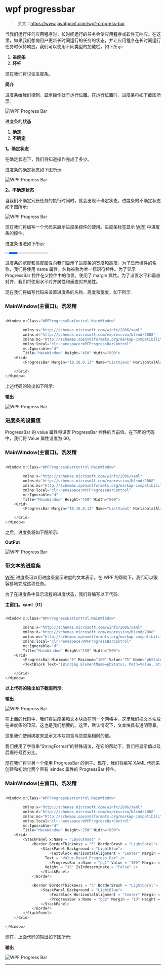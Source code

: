 # wpf progressbar

> 原文：<https://www.javatpoint.com/wpf-progress-bar>

当我们运行任何应用程序时，长时间运行的任务会使应用程序或软件无响应。在这里，如果我们想向用户更新长时间运行的任务的状态，并让应用程序在长时间运行任务时保持响应，我们可以使用不同类型的加载栏，如下所示:

1.  **进度条**
2.  **环杆**

现在我们将讨论进度条。

**简介**

进度条给我们控制，显示操作处于运行位置。在运行位置时，进度条将如下截图所示:

![WPF Progress Bar](img/689f8500ebc5044787cf89b5bccf8a32.png)

进度条的**状态**

1.  **确定**
2.  **不确定**

**1。确定状态**

在确定状态下，我们将知道操作完成了多少。

进度条的确定状态如下图所示:

![WPF Progress Bar](img/c674712fd08d1997ce36d6cf303307d3.png)

**2。不确定状态**

当我们不确定冗长任务的执行时间时，就会出现不确定状态。进度条的不确定状态如下图所示:

![WPF Progress Bar](img/7015283ee6560c83b5735ac698c39fca.png)

现在我们将编写一个代码来展示进度条控件的使用。进度条标签显示 [WPF](https://www.javatpoint.com/wpf) 中进度条的控件。

进度条语法如下所示:

**<progress bar></progress bar>**

进度条的宽度和高度属性向我们显示了进度条的宽度和高度。为了显示控件的名称，我们将使用 name 属性。名称被称为唯一标识符控件。为了显示 ProgressBar 控件在父控件中的位置，使用了 margin 属性。为了设置水平和垂直对齐，我们将使用水平对齐属性和垂直对齐属性。

现在我们将编写代码来设置进度条的名称、高度和宽度，如下所示:

### MainWindow(主窗口)。洗发精

```cs

<Window x:Class="WPFProgressBarControl.MainWindow"

        xmlns:x="http://schemas.microsoft.com/winfx/2006/xaml"
        xmlns:d="http://schemas.microsoft.com/expression/blend/2008"
        xmlns:mc="http://schemas.openxmlformats.org/markup-compatibility/2006"
        xmlns:local="clr-namespace:WPFProgressBarControl"
        mc:Ignorable="d"
        Title="MainWindow" Height="450" Width="800">
    <Grid>
        <ProgressBar Margin="10,10,0,13" Name="ListView1" HorizontalAlignment="Left" VerticalAlignment="Top" Width="300" Height="30" />

    </Grid>
</Window>

```

上述代码的输出如下所示:

**输出**

![WPF Progress Bar](img/7f6d2ba479d6d60c3a2148341f492726.png)

### 进度条的设置值

ProgressBar 的 value 属性将设置 ProgressBar 控件的当前值。在下面的代码中，我们将 Value 属性设置为 60。

### MainWindow(主窗口)。洗发精

```cs

<Window x:Class="WPFProgressBarControl.MainWindow"

        xmlns:x="http://schemas.microsoft.com/winfx/2006/xaml"
        xmlns:d="http://schemas.microsoft.com/expression/blend/2008"
        xmlns:mc="http://schemas.openxmlformats.org/markup-compatibility/2006"
        xmlns:local="clr-namespace:WPFProgressBarControl"
        mc:Ignorable="d"
        Title="MainWindow" Height="450" Width="800">
    <Grid>
        <ProgressBar Margin="10,10,0,13" Name="ListView1" HorizontalAlignment="Left" VerticalAlignment="Top" Width="300" Height="30" Value="60" />

    </Grid>
</Window>

```

之后，进度条将如下图所示:

**OutPut**

![WPF Progress Bar](img/2ae7de4b37a8d1c953bfa91bda8c3ed3.png)

### 带文本的进度条

[WPF](https://www.javatpoint.com/wpf-interview-questions) 进度条可以用进度条显示进度的文本表示。在 WPF 的帮助下，我们可以很容易地完成这项任务。

为了在进度条中显示流程的进度状态，我们将编写以下代码:

**主窗口。xaml〔t1〕**

```cs

<Window x:Class="WPFProgressBarControl.MainWindow"

        xmlns:x="http://schemas.microsoft.com/winfx/2006/xaml"
        xmlns:d="http://schemas.microsoft.com/expression/blend/2008"
        xmlns:mc="http://schemas.openxmlformats.org/markup-compatibility/2006"
        xmlns:local="clr-namespace:WPFProgressBarControl"
        mc:Ignorable="d"
        Title="MainWindow" Height="150" Width="800">
    <Grid>
        <ProgressBar Minimum="0" Maximum="100" Value="75" Name="pbStatus" />
        <TextBlock Text="{Binding ElementName=pbStatus, Path=Value, StringFormat={}{0:0}%}" HorizontalAlignment="Center" VerticalAlignment="Center" />

    </Grid>
</Window>

```

**以上代码的输出如下截图所示:**

**输出**

![WPF Progress Bar](img/31b2c76513cb628bb44d85ce735c2e00.png)

在上面的代码中，我们将进度条和文本块放在同一个网格中。这里我们把文本块放在进度条的顶部。这也是我们想要的。这里，默认情况下，文本块具有透明背景。

这里我们使用绑定来显示文本块包含与进度条相同的值。

我们使用了字符串“StringFormat”的特殊语法，在它的帮助下，我们将显示值以及后缀符号百分比。

现在我们将举另一个使用 ProgressBar 的例子。现在，我们将编写 XAML 代码来创建和初始化两个带有 isindex 属性的 ProgressBar 控件。

### MainWindow(主窗口)。洗发精

```cs

<Window x:Class="WPFProgressBarControl.MainWindow"

        xmlns:x="http://schemas.microsoft.com/winfx/2006/xaml"
        xmlns:d="http://schemas.microsoft.com/expression/blend/2008"
        xmlns:mc="http://schemas.openxmlformats.org/markup-compatibility/2006"
        xmlns:local="clr-namespace:WPFProgressBarControl"
        mc:Ignorable="d"
        Title="MainWindow" Height="250" Width="800">
    <Grid>
        <StackPanel x:Name = "LayoutRoot" >
            <Border BorderThickness = "5" BorderBrush = "LightCoral">
                <StackPanel Background = "LightBlue">
                    <TextBlock HorizontalAlignment = "Center" Margin = "10"
                  Text = "Value-Based Progress Bar" />
                    <ProgressBar x:Name = "pg1" Value = "100" Margin = "10" Maximum = "200"
                  Height = "15" IsIndeterminate = "False" />
                </StackPanel>
            </Border>

            <Border BorderThickness = "5" BorderBrush = "LightCoral">
                <StackPanel Background = "LightBlue">
                    <TextBlock HorizontalAlignment = "Center" Margin = "10" Text = "Indeterminate Progress Bar" />
                    <ProgressBar x:Name = "pg2" Margin = "10" Height = "15" IsIndeterminate = "True" />
                </StackPanel>
            </Border>
        </StackPanel>
    </Grid>

</Window>

```

现在，上面代码的输出如下图所示:

**输出**

![WPF Progress Bar](img/c6ae4d0be185d28a3a4839b933ce652d.png)

* * *